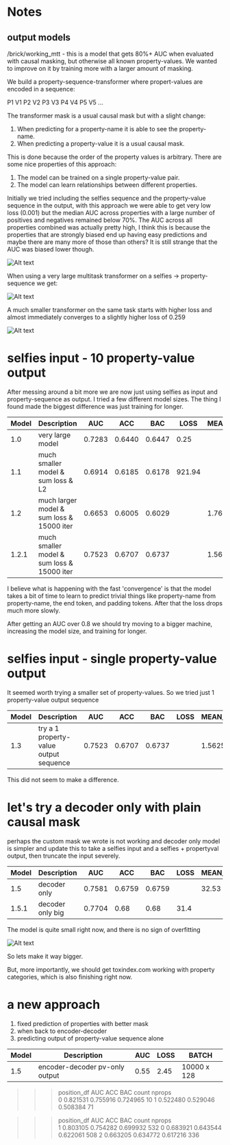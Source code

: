 # Notes

## output models
/brick/working_mtt - this is a model that gets 80%+ AUC when evaluated with causal masking, but otherwise all known property-values. We wanted to improve on it by training more with a larger amount of masking. 

We build a property-sequence-transformer where propert-values are encoded in a sequence:

P1 V1 P2 V2 P3 V3 P4 V4 P5 V5 ...

The transformer mask is a usual causal mask but with a slight change:

1. When predicting for a property-name it is able to see the property-name.
2. When predicting a property-value it is a usual causal mask.  

This is done because the order of the property values is arbitrary. There are some nice properties of this approach:

1. The model can be trained on a single property-value pair.
2. The model can learn relationships between different properties.

Initially we tried including the selfies sequence and the property-value sequence in the output, 
with this approach we were able to get very low loss (0.001) but the median AUC across properties with a large number of positives and negatives remained below 70%.
The AUC across all properties combined was actually pretty high, I think this is because the properties that are strongly biased end up having easy predictions and
maybe there are many more of those than others? It is still strange that the AUC was biased lower though. 

![Alt text](image.png)

When using a very large multitask transformer on a selfies -> property-sequence we get:

![Alt text](image-1.png)

A much smaller transformer on the same task starts with higher loss and almost immediately converges to a slightly higher loss of 0.259

![Alt text](image-2.png)

# selfies input - 10 property-value output

After messing around a bit more we are now just using selfies as input and property-sequence as output. I tried a few different model sizes. The thing I found made the biggest difference was just training for longer. 

| Model | Description | AUC | ACC | BAC | LOSS | MEAN_EVAL_LOSS | BATCH |
|-------|-------------|-----|-----|-----|------|----------------|-------|
| 1.0 | very large model | 0.7283 | 0.6440 | 0.6447 | 0.25 | | |
| 1.1 | much smaller model & sum loss & L2 | 0.6914 | 0.6185 | 0.6178 | 921.94 | | |
| 1.2 | much larger model & sum loss & 15000 iter | 0.6653 | 0.6005 | 0.6029 | | 1.76361 | 128 |
| 1.2.1 | much smaller model & sum loss & 15000 iter | 0.7523 | 0.6707 | 0.6737 | | 1.5625 | 2048 |


I believe what is happening with the fast 'convergence' is that the model takes a bit of time to learn to predict trivial things like property-name from property-name, the end token, and padding tokens. After that the loss drops much more slowly. 

After getting an AUC over 0.8 we should try moving to a bigger machine, increasing the model size, and training for longer. 

# selfies input - single property-value output
It seemed worth trying a smaller set of property-values. So we tried just 1 property-value output sequence

| Model | Description | AUC | ACC | BAC | LOSS | MEAN_EVAL_LOSS | BATCH |
|-------|-------------|-----|-----|-----|------|----------------|-------|
| 1.3 | try a 1 property-value output sequence | 0.7523 | 0.6707 | 0.6737 | | 1.5625 | 2048 |

This did not seem to make a difference.

# let's try a decoder only with plain causal mask
perhaps the custom mask we wrote is not working and decoder only model is simpler and update this to take a selfies input and a selfies + propertyval output, then truncate the input severely.

| Model | Description | AUC | ACC | BAC | LOSS | MEAN_EVAL_LOSS | BATCH |
|-------|-------------|-----|-----|-----|------|----------------|-------|
| 1.5 | decoder only | 0.7581 | 0.6759 | 0.6759 | | 32.53 | 256 |
| 1.5.1 | decoder only big | 0.7704 | 0.68 | 0.68 | 31.4 | | 256 |
The model is quite small right now, and there is no sign of overfitting 

![Alt text](image-4.png)

So lets make it way bigger.

But, more importantly, we should get toxindex.com working with property categories, which is also finishing right now.

# a new approach
1. fixed prediction of properties with better mask
2. when back to encoder-decoder
3. predicting output of property-value sequence alone

| Model | Description                    | AUC  | LOSS | BATCH        |
|-------|--------------------------------|------|------|--------------|
| 1.5   | encoder-decoder pv-only output | 0.55 | 2.45 | 10000 x 128  |


>>> position_df
             AUC       ACC       BAC  count
nprops                                     
0       0.821531  0.755916  0.724965     10
1       0.522480  0.529046  0.508384     71

>>> position_df
             AUC       ACC       BAC  count
nprops                                     
1       0.803105  0.754282  0.699932    532
0       0.683921  0.643544  0.622061    508
2       0.663205  0.634772  0.617216    336
